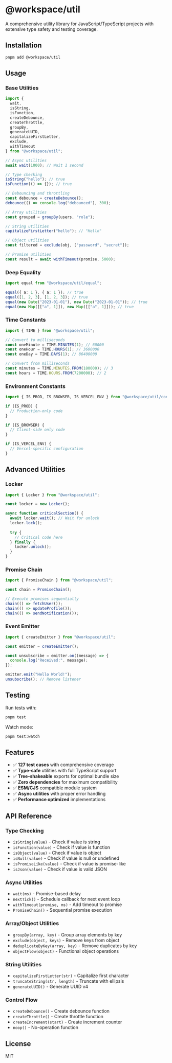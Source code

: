 # @workspace/util

A comprehensive utility library for JavaScript/TypeScript projects with extensive type safety and testing coverage.

## Installation

```bash
pnpm add @workspace/util
```

## Usage

### Base Utilities

```typescript
import {
  wait,
  isString,
  isFunction,
  createDebounce,
  createThrottle,
  groupBy,
  generateUUID,
  capitalizeFirstLetter,
  exclude,
  withTimeout
} from "@workspace/util";

// Async utilities
await wait(1000); // Wait 1 second

// Type checking
isString("hello"); // true
isFunction(() => {}); // true

// Debouncing and throttling
const debounce = createDebounce();
debounce(() => console.log("debounced"), 300);

// Array utilities
const grouped = groupBy(users, "role");

// String utilities
capitalizeFirstLetter("hello"); // "Hello"

// Object utilities
const filtered = exclude(obj, ["password", "secret"]);

// Promise utilities
const result = await withTimeout(promise, 5000);
```

### Deep Equality

```typescript
import equal from "@workspace/util/equal";

equal({ a: 1 }, { a: 1 }); // true
equal([1, 2, 3], [1, 2, 3]); // true
equal(new Date("2023-01-01"), new Date("2023-01-01")); // true
equal(new Map([["a", 1]]), new Map([["a", 1]])); // true
```

### Time Constants

```typescript
import { TIME } from "@workspace/util";

// Convert to milliseconds
const oneMinute = TIME.MINUTES(1); // 60000
const oneHour = TIME.HOURS(1); // 3600000
const oneDay = TIME.DAYS(1); // 86400000

// Convert from milliseconds
const minutes = TIME.MINUTES.FROM(180000); // 3
const hours = TIME.HOURS.FROM(7200000); // 2
```

### Environment Constants

```typescript
import { IS_PROD, IS_BROWSER, IS_VERCEL_ENV } from "@workspace/util/const";

if (IS_PROD) {
  // Production-only code
}

if (IS_BROWSER) {
  // Client-side only code
}

if (IS_VERCEL_ENV) {
  // Vercel-specific configuration
}
```

## Advanced Utilities

### Locker

```typescript
import { Locker } from "@workspace/util";

const locker = new Locker();

async function criticalSection() {
  await locker.wait(); // Wait for unlock
  locker.lock();
  
  try {
    // Critical code here
  } finally {
    locker.unlock();
  }
}
```

### Promise Chain

```typescript
import { PromiseChain } from "@workspace/util";

const chain = PromiseChain();

// Execute promises sequentially
chain(() => fetchUser());
chain(() => updateProfile());
chain(() => sendNotification());
```

### Event Emitter

```typescript
import { createEmitter } from "@workspace/util";

const emitter = createEmitter();

const unsubscribe = emitter.on((message) => {
  console.log("Received:", message);
});

emitter.emit("Hello World!");
unsubscribe(); // Remove listener
```

## Testing

Run tests with:

```bash
pnpm test
```

Watch mode:

```bash
pnpm test:watch
```

## Features

- ✅ **127 test cases** with comprehensive coverage
- ✅ **Type-safe** utilities with full TypeScript support
- ✅ **Tree-shakeable** exports for optimal bundle size
- ✅ **Zero dependencies** for maximum compatibility
- ✅ **ESM/CJS** compatible module system
- ✅ **Async utilities** with proper error handling
- ✅ **Performance optimized** implementations

## API Reference

### Type Checking
- `isString(value)` - Check if value is string
- `isFunction(value)` - Check if value is function
- `isObject(value)` - Check if value is object
- `isNull(value)` - Check if value is null or undefined
- `isPromiseLike(value)` - Check if value is promise-like
- `isJson(value)` - Check if value is valid JSON

### Async Utilities
- `wait(ms)` - Promise-based delay
- `nextTick()` - Schedule callback for next event loop
- `withTimeout(promise, ms)` - Add timeout to promise
- `PromiseChain()` - Sequential promise execution

### Array/Object Utilities
- `groupBy(array, key)` - Group array elements by key
- `exclude(object, keys)` - Remove keys from object
- `deduplicateByKey(array, key)` - Remove duplicates by key
- `objectFlow(object)` - Functional object operations

### String Utilities
- `capitalizeFirstLetter(str)` - Capitalize first character
- `truncateString(str, length)` - Truncate with ellipsis
- `generateUUID()` - Generate UUID v4

### Control Flow
- `createDebounce()` - Create debounce function
- `createThrottle()` - Create throttle function
- `createIncrement(start)` - Create increment counter
- `noop()` - No-operation function

## License

MIT
